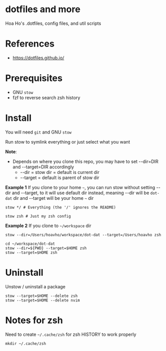 # dotfiles and more
Hoa Ho's .dotfiles, config files, and util scripts

# References
- https://dotfiles.github.io/

# Prerequisites
- GNU `stow`
- fzf to reverse search zsh history

# Install
You will need `git` and GNU `stow`

Run stow to symlink everything or just select what you want

**Note**:
- Depends on where you clone this repo, you may have to set --dir=DIR and --target=DIR accordingly
  - --dir = stow dir = default is current dir
  - --target = default is parent of stow dir

**Example 1**
If you clone to your home `~`, you can run stow without setting --dir and --target, to it will use default dir instead, meaning --dir will be `dot-dat` dir and --target will be your home `~` dir

```
stow */ # Everything (the '/' ignores the README)
```

```
stow zsh # Just my zsh config
```

**Example 2**
If you clone to `~/workspace` dir
```
stow --dir=/Users/hoavho/workspace/dot-dat --target=/Users/hoavho zsh

cd ~/workspace/dot-dat
stow --dir=${PWD} --target=$HOME zsh
stow --target=$HOME zsh
```

# Uninstall

Unstow / uninstall a package
```
stow --target=$HOME --delete zsh
stow --target=$HOME --delete nvim
```

# Notes for zsh
Need to create `~/.cache/zsh` for zsh HISTORY to work properly
```
mkdir ~/.cache/zsh
```
